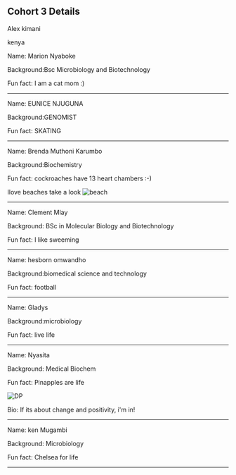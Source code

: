 ## Cohort 3 Details

Alex kimani

kenya 

Name: Marion Nyaboke

Background:Bsc Microbiology and Biotechnology

Fun fact: I am a cat mom :)

---

Name: EUNICE NJUGUNA

Background:GENOMIST

Fun fact: SKATING

---

Name: Brenda Muthoni Karumbo

Background:Biochemistry

Fun fact: cockroaches have 13 heart chambers :-)

Ilove beaches  take a look
![beach](https://www.greeka.com/greece-beaches/)

---

Name: Clement Mlay

Background: BSc in Molecular Biology and Biotechnology

Fun fact: I like sweeming

---

Name: hesborn omwandho

Background:biomedical science and technology

Fun fact: football

---

Name: Gladys

Background:microbiology

Fun fact: live life

---

Name: Nyasita

Background: Medical Biochem

Fun fact: Pinapples are life

![DP](https://avatars0.githubusercontent.com/u/72727098?s=460&v=4)

Bio: If its about change and positivity, i'm in!

---

Name: ken Mugambi

Background: Microbiology

Fun fact: Chelsea for life 

---

